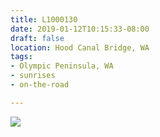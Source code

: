 ```yaml
---
title: L1000130
date: 2019-01-12T10:15:33-08:00
draft: false
location: Hood Canal Bridge, WA
tags:
- Olympic Peninsula, WA
- sunrises
- on-the-road

---
```

![](https://d17enza3bfujl8.cloudfront.net/L1000130.jpg)
